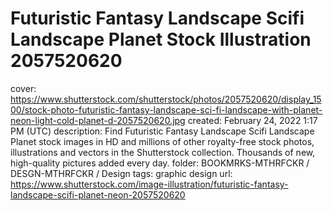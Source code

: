 # Futuristic Fantasy Landscape Scifi Landscape Planet Stock Illustration 2057520620

cover: https://www.shutterstock.com/shutterstock/photos/2057520620/display_1500/stock-photo-futuristic-fantasy-landscape-sci-fi-landscape-with-planet-neon-light-cold-planet-d-2057520620.jpg
created: February 24, 2022 1:17 PM (UTC)
description: Find Futuristic Fantasy Landscape Scifi Landscape Planet stock images in HD and millions of other royalty-free stock photos, illustrations and vectors in the Shutterstock collection.  Thousands of new, high-quality pictures added every day.
folder: BOOKMRKS-MTHRFCKR / DESGN-MTHRFCKR / Design
tags: graphic design
url: https://www.shutterstock.com/image-illustration/futuristic-fantasy-landscape-scifi-planet-neon-2057520620